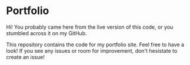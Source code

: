 # Portfolio

Hi! You probably came here from the live version of this code, or you stumbled across it on my GitHub.

This repository contains the code for my portfolio site. Feel free to have a look! If you see any issues or room for improvement, don't hesistate to create an issue!